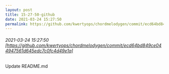 ```yaml
---
layout: post
title: 15-27-50-github
date: 2021-03-24 15:27:50
permalink: https://github.com/kwertyops/chordmelodygen/commit/ecd64bd849ce044947561d645edc7c0fc4d49e1a
---
```


###### 2021-03-24 15:27:50 [https://github.com/kwertyops/chordmelodygen/commit/ecd64bd849ce044947561d645edc7c0fc4d49e1a]
Update README.md
